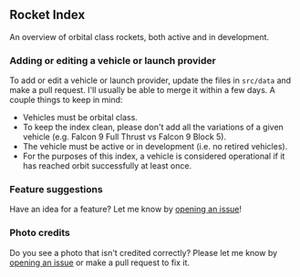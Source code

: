 ## Rocket Index

An overview of orbital class rockets, both active and in development.

### Adding or editing a vehicle or launch provider

To add or edit a vehicle or launch provider, update the files in `src/data` and make a pull request. I'll usually be able to merge it within a few days. A couple things to keep in mind:

- Vehicles must be orbital class.
- To keep the index clean, please don't add all the variations of a given vehicle (e.g. Falcon 9 Full Thrust vs Falcon 9 Block 5).
- The vehicle must be active or in development (i.e. no retired vehicles).
- For the purposes of this index, a vehicle is considered operational if it has reached orbit successfully at least once.

### Feature suggestions

Have an idea for a feature? Let me know by [opening an issue](https://github.com/nielsandriesse/rocket-index/issues)!

### Photo credits

Do you see a photo that isn't credited correctly? Please let me know by [opening an issue](https://github.com/nielsandriesse/rocket-index/issues) or make a pull request to fix it.
